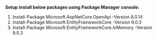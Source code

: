 **Setup install below packages using Package Manager console:**

1. Install-Package Microsoft.AspNetCore.OpenApi -Version 8.0.14
2. Install-Package Microsoft.EntityFrameworkCore -Version 9.0.3
3. Install-Package Microsoft.EntityFrameworkCore.InMemory -Version 9.0.3
